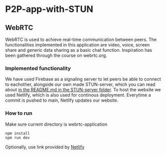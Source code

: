 # P2P-app-with-STUN

## WebRTC
WebRTC is used to achieve real-time communication between peers. The functionalities implemented in this application are video, voice, screen share and generic data sharing as a basic chat function. Inspiration has been gathered through the course on webrtc.org.

### Implemented functionality
We have used Firebase as a signaling server to let peers be able to connect to eachother, alongside our own made STUN-server, which you can read about [in the README.md in the STUN-server folder](https://github.com/mattiaseggen/P2P-app-with-STUN/blob/main/STUN-server/README.md).
To host the website we used Netlify, which is also used for continous deployment. Everytime a commit is pushed to main, Netlify updates our website.

### How to run
Make sure current directory is webrtc-application
```
npm install
npm run dev
```
Optionally, use link provided by [Netlify](https://musing-perlman-c6795b.netlify.app/)
